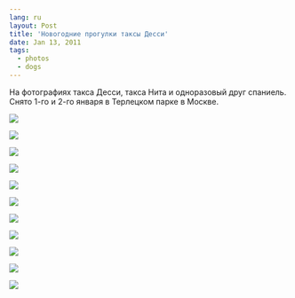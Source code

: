 ```yaml
---
lang: ru
layout: Post
title: 'Новогодние прогулки таксы Десси'
date: Jan 13, 2011
tags:
  - photos
  - dogs
---
```


На фотографиях такса Десси, такса Нита и одноразовый друг спаниель. Снято 1-го и 2-го января в Терлецком парке в Москве.

![](photo://2011-01-01_5D_2932_Artem_Sapegin)

<!--more-->

![](photo://2011-01-01_5D_2922_Artem_Sapegin)

![](photo://2011-01-01_5D_2923_Artem_Sapegin)

![](/images/blog/2011-01-01-5D-2926-Artem-Sapegin.jpg)

![](photo://2011-01-01_5D_2932_Artem_Sapegin)

![](/images/blog/2011-01-01-5D-2956-Artem-Sapegin.jpg)

![](photo://2011-01-02_5D_3004_Artem_Sapegin)

![](photo://2011-01-02_5D_3011_Artem_Sapegin)

![](/images/blog/2011-01-02-5D-3014-Artem-Sapegin.jpg)

![](/images/blog/2011-01-02-5D-3018-Artem-Sapegin.jpg)

![](/images/blog/2011-01-02-5D-3019-Artem-Sapegin.jpg)
